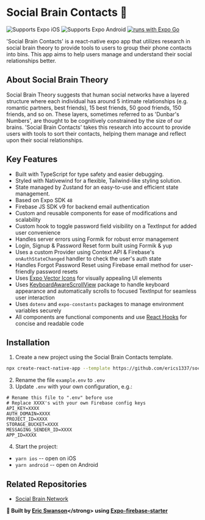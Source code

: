 # Social Brain Contacts 🧠

![Supports Expo iOS](https://img.shields.io/badge/iOS-4630EB.svg?style=flat-square&logo=APPLE&labelColor=999999&logoColor=fff)
![Supports Expo Android](https://img.shields.io/badge/Android-4630EB.svg?style=flat-square&logo=ANDROID&labelColor=A4C639&logoColor=fff)
[![runs with Expo Go](https://img.shields.io/badge/Runs%20with%20Expo%20Go-4630EB.svg?style=flat-square&logo=EXPO&labelColor=f3f3f3&logoColor=000)](https://expo.dev/client)

'Social Brain Contacts' is a react-native expo app that utilizes research in social brain theory to provide tools to users to group their phone contacts into bins. This app aims to help users manage and understand their social relationships better.

## About Social Brain Theory

Social Brain Theory suggests that human social networks have a layered structure where each individual has around 5 intimate relationships (e.g. romantic partners, best friends), 15 best friends, 50 good friends, 150 friends, and so on. These layers, sometimes referred to as 'Dunbar's Numbers', are thought to be cognitively constrained by the size of our brains. 'Social Brain Contacts' takes this research into account to provide users with tools to sort their contacts, helping them manage and reflect upon their social relationships.

## Key Features

- Built with TypeScript for type safety and easier debugging.
- Styled with Nativewind for a flexible, Tailwind-like styling solution.
- State managed by Zustand for an easy-to-use and efficient state management.
- Based on Expo SDK `48`
- Firebase JS SDK v9 for backend email authentication
- Custom and reusable components for ease of modifications and scalability
- Custom hook to toggle password field visibility on a TextInput for added user convenience
- Handles server errors using Formik for robust error management
- Login, Signup & Password Reset form built using Formik & yup
- Uses a custom Provider using Context API & Firebase's `onAuthStateChanged` handler to check the user's auth state
- Handles Forgot Password Reset using Firebase email method for user-friendly password resets
- Uses [Expo Vector Icons](https://icons.expo.fyi/) for visually appealing UI elements
- Uses [KeyboardAwareScrollView](https://github.com/APSL/react-native-keyboard-aware-scroll-view) package to handle keyboard appearance and automatically scrolls to focused TextInput for seamless user interaction
- Uses `dotenv` and `expo-constants` packages to manage environment variables securely
- All components are functional components and use [React Hooks](https://reactjs.org/docs/hooks-intro.html) for concise and readable code


## Installation

1. Create a new project using the Social Brain Contacts template.

```bash
npx create-react-native-app --template https://github.com/erics1337/social-brain-contacts
```

2. Rename the file `example.env` to `.env`
3. Update `.env` with your own configuration, e.g.:

```shell
# Rename this file to ".env" before use
# Replace XXXX's with your own Firebase config keys
API_KEY=XXXX
AUTH_DOMAIN=XXXX
PROJECT_ID=XXXX
STORAGE_BUCKET=XXXX
MESSAGING_SENDER_ID=XXXX
APP_ID=XXXX
```

4. Start the project:

- `yarn ios` -- open on iOS
- `yarn android` -- open on Android

<!-- ## Screens

Main screens:

- Login
- Signup
- Forgot password
- Home

[Add Screenshots of 'Social Brain Contacts' here] -->

## Related Repositories

- [Social Brain Network](https://github.com/Erics1337/social-brain-network)


<strong>🌟 Built by [Eric Swanson]('https://ericsdevportfolio.com')</strong> using [Expo-firebase-starter](https://github.com/expo-community/expo-firebase-starter)
